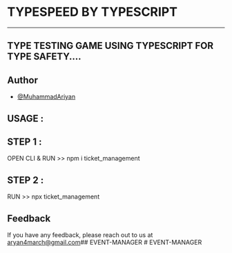 

# TYPESPEED BY TYPESCRIPT
---
TYPE TESTING GAME USING TYPESCRIPT FOR TYPE SAFETY....
---

## Author

- [@MuhammadAriyan](https://github.com/MuhammadAriyan)


## USAGE :

## STEP 1 :
OPEN CLI & RUN >>
npm i ticket_management

## STEP 2 :
RUN >>
npx ticket_management

## Feedback

If you have any feedback, please reach out to us at aryan4march@gmail.com##   E V E N T - M A N A G E R  
 #   E V E N T - M A N A G E R  
 